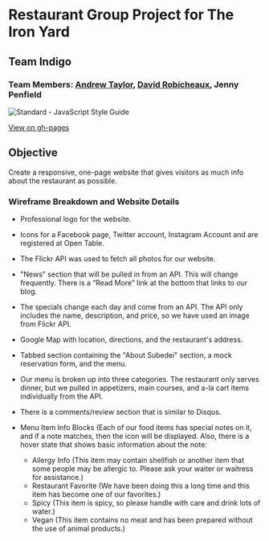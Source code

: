 # Restaurant Group Project for The Iron Yard
## Team Indigo
### Team Members: [Andrew Taylor](https://github.com/agrahamt), [David Robicheaux](https://github.com/atomiczzz), Jenny Penfield

<img src="https://img.shields.io/badge/code_style-standard-brightgreen.svg" alt="Standard - JavaScript Style Guide"></a>

[View on gh-pages](https://jennypenfield.github.io/restaurant-group-project/)

## Objective

Create a responsive, one-page website that gives visitors as much info about the restaurant as possible.

### Wireframe Breakdown and Website Details
* Professional logo for the website.
* Icons for a Facebook page, Twitter account, Instagram Account and are registered at Open Table.
* The Flickr API was used to fetch all photos for our website.
* "News" section that will be pulled in from an API. This will change frequently. There is a “Read More” link at the bottom that links to our blog.
* The specials change each day and come from an API. The API only includes the name, description, and price, so we have used an image from Flickr API.
* Google Map with location, directions, and the restaurant's address.
* Tabbed section containing the "About Subedei" section, a mock reservation form, and the menu.
* Our menu is broken up into three categories. The restaurant only serves dinner, but we pulled in appetizers, main courses, and a-la cart items individually from the API.
* There is a comments/review section that is similar to Disqus.
* Menu Item Info Blocks (Each of our food items has special notes on it, and if a note matches, then the icon will be displayed. Also, there is a hover state that shows basic information about the note:

  * Allergy Info (This item may contain shellfish or another item that some people may be allergic to. Please ask your waiter or waitress for assistance.)
  * Restaurant Favorite (We have been doing this a long time and this item has become one of our favorites.)
  * Spicy (This item is spicy, so please handle with care and drink lots of water.)
  * Vegan (This item contains no meat and has been prepared without the use of animal products.)
